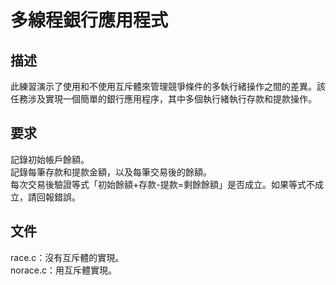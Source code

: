 # 多線程銀行應用程式
## 描述  
  
此練習演示了使用和不使用互斥體來管理競爭條件的多執行緒操作之間的差異。該任務涉及實現一個簡單的銀行應用程序，其中多個執行緒執行存款和提款操作。  
  
## 要求  
記錄初始帳戶餘額。  
記錄每筆存款和提款金額，以及每筆交易後的餘額。  
每次交易後驗證等式「初始餘額+存款-提款=剩餘餘額」是否成立。如果等式不成立，請回報錯誤。  
## 文件  
race.c：沒有互斥體的實現。  
norace.c：用互斥體實現。